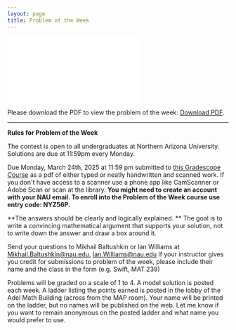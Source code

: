 ```yaml
---
layout: page
title: Problem of the Week
---
```



<object data="files/pdfs/2025-3-24.pdf" type="application/pdf" width="900px" height="900px">
	<embed src="files/pdfs/2025-3-24.pdf">
		<p>Please download the PDF to view the problem of the week: <a href="files/pdfs/2025-3-24.pdf">Download PDF</a>.</p>
	</embed>
</object>

<hr>
<b>Rules for Problem of the Week</b>
<p>
The contest is open to all undergraduates at Northern Arizona University. Solutions are due at 11:59pm every Monday. 
<p>
<p>Due Monday, March 24th, 2025 at 11:59 pm submitted to 
<a href="https://www.gradescope.com/courses/884166"> this Gradescope Course</a> as a pdf of either typed or neatly handwritten and scanned work. If you don't have access to a scanner use a phone app like CamScanner or Adobe Scan or scan at the library. <b> You might need to create an account with your NAU email. To enroll into the Problem of the Week course use entry code: NYZ56P. </b>  

<p>**The answers should be clearly and logically explained. ** The goal is to write a convincing mathematical argument that supports your solution, not to write down the answer and draw a box around it.
</p> 


<p>
Send your questions to Mikhail Baltushkin or Ian Williams at
<a href="mailto:Mikhail.Baltushkin@nau.edu?subject=potw" target="_blank">Mikhail.Baltushkin@nau.edu</a>,  
<a href="mailto:Ian.Williams@nau.edu?subject=potw" target="_blank">Ian.Williams@nau.edu</a>
	If your instructor gives you credit for submissions to problem of the week, please include their name
	and the class in the form (e.g. Swift, MAT 239)
</p>

<p>
	Problems will be graded on a scale of 1 to 4.  A model solution is posted each week.
	A ladder listing the points earned is posted in the lobby of the Adel Math Building 
	(across from the MAP room).  Your name will be printed on the ladder, but no names will be published on the web.
	Let me know if you want to remain anonymous on the posted ladder and what name you would prefer to use.
</p> 
